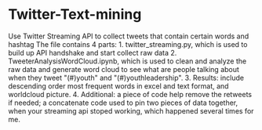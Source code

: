 # Twitter-Text-mining
Use Twitter Streaming API to collect tweets that contain certain words and hashtag
The file contains 4 parts: 1. twitter_streaming.py, which is used to build up API handshake and start collect raw data
                           2. TweeterAnalysisWordCloud.ipynb, which is used to clean and analyze the raw data and generate word cloud to see what are people talking about when they tweet "(#)youth" and "(#)youthleadership".
                           3. Results: include descending order most frequent words in excel and text format, and worldcloud picture.
                           4. Additional: a piece of code help remove the retweets if needed; a concatenate code used to pin two pieces of data together, when your streaming api stoped working, which happened several times for me. 
